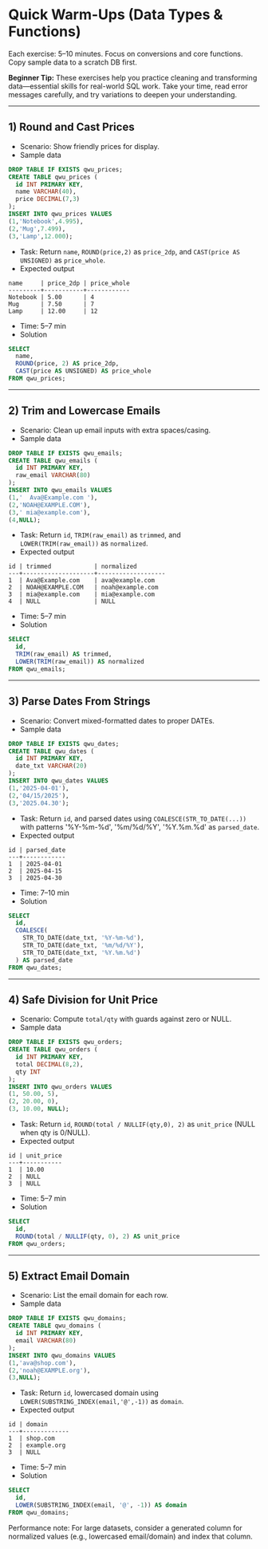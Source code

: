 # Quick Warm-Ups (Data Types & Functions)

Each exercise: 5–10 minutes. Focus on conversions and core functions. Copy sample data to a scratch DB first.

**Beginner Tip:** These exercises help you practice cleaning and transforming data—essential skills for real-world SQL work. Take your time, read error messages carefully, and try variations to deepen your understanding.

---

## 1) Round and Cast Prices
- Scenario: Show friendly prices for display.
- Sample data
```sql
DROP TABLE IF EXISTS qwu_prices;
CREATE TABLE qwu_prices (
  id INT PRIMARY KEY,
  name VARCHAR(40),
  price DECIMAL(7,3)
);
INSERT INTO qwu_prices VALUES
(1,'Notebook',4.995),
(2,'Mug',7.499),
(3,'Lamp',12.000);
```
- Task: Return `name`, `ROUND(price,2)` as `price_2dp`, and `CAST(price AS UNSIGNED)` as `price_whole`.
- Expected output
```
name     | price_2dp | price_whole
---------+-----------+------------
Notebook | 5.00      | 4
Mug      | 7.50      | 7
Lamp     | 12.00     | 12
```
- Time: 5–7 min
- Solution
```sql
SELECT 
  name,
  ROUND(price, 2) AS price_2dp,
  CAST(price AS UNSIGNED) AS price_whole
FROM qwu_prices;
```

---

## 2) Trim and Lowercase Emails
- Scenario: Clean up email inputs with extra spaces/casing.
- Sample data
```sql
DROP TABLE IF EXISTS qwu_emails;
CREATE TABLE qwu_emails (
  id INT PRIMARY KEY,
  raw_email VARCHAR(80)
);
INSERT INTO qwu_emails VALUES
(1,'  Ava@Example.com '),
(2,'NOAH@EXAMPLE.COM'),
(3,' mia@example.com'),
(4,NULL);
```
- Task: Return `id`, `TRIM(raw_email)` as `trimmed`, and `LOWER(TRIM(raw_email))` as `normalized`.
- Expected output
```
id | trimmed            | normalized
---+--------------------+-------------------
1  | Ava@Example.com    | ava@example.com
2  | NOAH@EXAMPLE.COM   | noah@example.com
3  | mia@example.com    | mia@example.com
4  | NULL               | NULL
```
- Time: 5–7 min
- Solution
```sql
SELECT 
  id,
  TRIM(raw_email) AS trimmed,
  LOWER(TRIM(raw_email)) AS normalized
FROM qwu_emails;
```

---

## 3) Parse Dates From Strings
- Scenario: Convert mixed-formatted dates to proper DATEs.
- Sample data
```sql
DROP TABLE IF EXISTS qwu_dates;
CREATE TABLE qwu_dates (
  id INT PRIMARY KEY,
  date_txt VARCHAR(20)
);
INSERT INTO qwu_dates VALUES
(1,'2025-04-01'),
(2,'04/15/2025'),
(3,'2025.04.30');
```
- Task: Return `id`, and parsed dates using `COALESCE(STR_TO_DATE(...))` with patterns '%Y-%m-%d', '%m/%d/%Y', '%Y.%m.%d' as `parsed_date`.
- Expected output
```
id | parsed_date
---+------------
1  | 2025-04-01
2  | 2025-04-15
3  | 2025-04-30
```
- Time: 7–10 min
- Solution
```sql
SELECT 
  id,
  COALESCE(
    STR_TO_DATE(date_txt, '%Y-%m-%d'),
    STR_TO_DATE(date_txt, '%m/%d/%Y'),
    STR_TO_DATE(date_txt, '%Y.%m.%d')
  ) AS parsed_date
FROM qwu_dates;
```

---

## 4) Safe Division for Unit Price
- Scenario: Compute `total/qty` with guards against zero or NULL.
- Sample data
```sql
DROP TABLE IF EXISTS qwu_orders;
CREATE TABLE qwu_orders (
  id INT PRIMARY KEY,
  total DECIMAL(8,2),
  qty INT
);
INSERT INTO qwu_orders VALUES
(1, 50.00, 5),
(2, 20.00, 0),
(3, 10.00, NULL);
```
- Task: Return `id`, `ROUND(total / NULLIF(qty,0), 2)` as `unit_price` (NULL when qty is 0/NULL).
- Expected output
```
id | unit_price
---+-----------
1  | 10.00
2  | NULL
3  | NULL
```
- Time: 5–7 min
- Solution
```sql
SELECT 
  id,
  ROUND(total / NULLIF(qty, 0), 2) AS unit_price
FROM qwu_orders;
```

---

## 5) Extract Email Domain
- Scenario: List the email domain for each row.
- Sample data
```sql
DROP TABLE IF EXISTS qwu_domains;
CREATE TABLE qwu_domains (
  id INT PRIMARY KEY,
  email VARCHAR(80)
);
INSERT INTO qwu_domains VALUES
(1,'ava@shop.com'),
(2,'noah@EXAMPLE.org'),
(3,NULL);
```
- Task: Return `id`, lowercased domain using `LOWER(SUBSTRING_INDEX(email,'@',-1))` as `domain`.
- Expected output
```
id | domain
---+-------------
1  | shop.com
2  | example.org
3  | NULL
```
- Time: 5–7 min
- Solution
```sql
SELECT 
  id,
  LOWER(SUBSTRING_INDEX(email, '@', -1)) AS domain
FROM qwu_domains;
```

Performance note: For large datasets, consider a generated column for normalized values (e.g., lowercased email/domain) and index that column.
